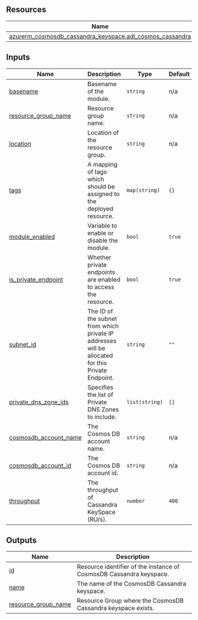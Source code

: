 <!-- BEGIN_TF_DOCS -->
## Resources

| Name | Type |
|------|------|
| [azurerm_cosmosdb_cassandra_keyspace.adl_cosmos_cassandra](https://registry.terraform.io/providers/hashicorp/azurerm/latest/docs/resources/cosmosdb_cassandra_keyspace) | resource |

## Inputs

| Name | Description | Type | Default | Required |
|------|-------------|------|---------|:--------:|
| <a name="input_basename"></a> [basename](#input\_basename) | Basename of the module. | `string` | n/a | yes |
| <a name="input_resource_group_name"></a> [resource\_group\_name](#input\_resource\_group\_name) | Resource group name. | `string` | n/a | yes |
| <a name="input_location"></a> [location](#input\_location) | Location of the resource group. | `string` | n/a | yes |
| <a name="input_tags"></a> [tags](#input\_tags) | A mapping of tags which should be assigned to the deployed resource. | `map(string)` | `{}` | no |
| <a name="input_module_enabled"></a> [module\_enabled](#input\_module\_enabled) | Variable to enable or disable the module. | `bool` | `true` | no |
| <a name="input_is_private_endpoint"></a> [is\_private\_endpoint](#input\_is\_private\_endpoint) | Whether private endpoints are enabled to access the resource. | `bool` | `true` | no |
| <a name="input_subnet_id"></a> [subnet\_id](#input\_subnet\_id) | The ID of the subnet from which private IP addresses will be allocated for this Private Endpoint. | `string` | `""` | no |
| <a name="input_private_dns_zone_ids"></a> [private\_dns\_zone\_ids](#input\_private\_dns\_zone\_ids) | Specifies the list of Private DNS Zones to include. | `list(string)` | `[]` | no |
| <a name="input_cosmosdb_account_name"></a> [cosmosdb\_account\_name](#input\_cosmosdb\_account\_name) | The Cosmos DB account name. | `string` | n/a | yes |
| <a name="input_cosmosdb_account_id"></a> [cosmosdb\_account\_id](#input\_cosmosdb\_account\_id) | The Cosmos DB account id. | `string` | n/a | yes |
| <a name="input_throughput"></a> [throughput](#input\_throughput) | The throughput of Cassandra KeySpace (RU/s). | `number` | `400` | no |

## Outputs

| Name | Description |
|------|-------------|
| <a name="output_id"></a> [id](#output\_id) | Resource identifier of the instance of CosmosDB Cassandra keyspace. |
| <a name="output_name"></a> [name](#output\_name) | The name of the CosmosDB Cassandra keyspace. |
| <a name="output_resource_group_name"></a> [resource\_group\_name](#output\_resource\_group\_name) | Resource Group where the CosmosDB Cassandra keyspace exists. |
<!-- END_TF_DOCS -->